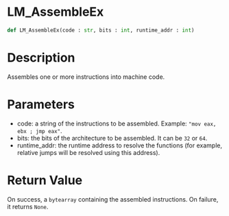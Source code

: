 # LM_AssembleEx

```python
def LM_AssembleEx(code : str, bits : int, runtime_addr : int)
```

# Description

Assembles one or more instructions into machine code.

# Parameters

- code: a string of the instructions to be assembled. Example: `"mov eax, ebx ; jmp eax"`.
- bits: the bits of the architecture to be assembled. It can be `32` or `64`.
- runtime_addr: the runtime address to resolve the functions (for example, relative jumps will be resolved using this address).

# Return Value

On success, a `bytearray` containing the assembled instructions. On failure, it returns `None`.

